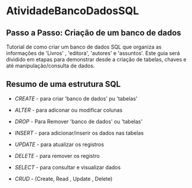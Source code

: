 # AtividadeBancoDadosSQL

## Passo a Passo: Criação de um banco de dados
Tutorial de como criar um banco de dados SQL que organiza as informações de 'Livros' , 'editora', 'autores' e 'assuntos'.
Este guia será dividido em etapas para demonstrar desde a criação de tabelas, chaves e até manipulação/consulta de dados.

## Resumo de uma estrutura SQL

* _CREATE_ - para criar 'banco de dados' pu 'tabelas'

* _ALTER_ - para adiconar ou modificar colunas

* _DROP_ - Para Remover 'banco de dados' ou 'tabelas'

* _INSERT_ - para adicionar/inserir os dados nas tabelas

* _UPDATE_ - para atualizar os registros

* _DELETE_ - para remover os registro

* _SELECT_ - para consultar e visualizar dados

* _CRUD_ - (Create, Read , Update , Delete)